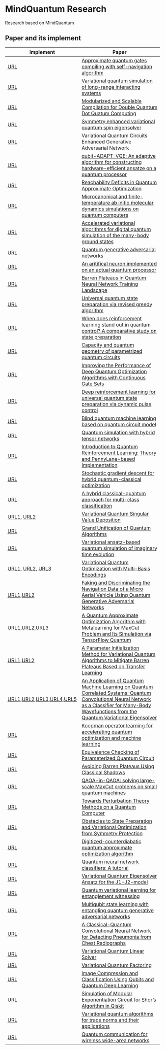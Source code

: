 # MindQuantum Research

Research based on MindQuantum

## Paper and its implement

| Implement                                                                                                                                                                                                                                                                                                                                                                                                                                                                                                                                 | Paper                                                                                                                                                                                                                                   |
| ----------------------------------------------------------------------------------------------------------------------------------------------------------------------------------------------------------------------------------------------------------------------------------------------------------------------------------------------------------------------------------------------------------------------------------------------------------------------------------------------------------------------------------------- | --------------------------------------------------------------------------------------------------------------------------------------------------------------------------------------------------------------------------------------- |
| [URL](https://gitee.com/mindspore/mindquantum/blob/research/paper_with_code/approximate_quantum_gates_compilation_with_self_navigation_algorithm/GC_via_SN_algorithm.ipynb)                                                                                                                                                                                                                                                                                                                                                               | [Approximate quantum gates compiling with self-navigation algorithm](https://arxiv.org/abs/2204.02555)                                                                                                                                  |
| [URL](https://gitee.com/mindspore/mindquantum/tree/research/paper_with_code/long_range_vqe)                                                                                                                                                                                                                                                                                                                                                                                                                                               | [Variational quantum simulation of long-range interacting systems](https://arxiv.org/abs/2203.14281)                                                                                                                                    |
| [URL](https://gitee.com/mindspore/mindquantum/tree/research/paper_with_code/modularized_and_scalable_compilation_for_double_quantum_dot_quatum_computing)                                                                                                                                                                                                                                                                                                                                                                                 | [Modularized and Scalable Compilation for Double Quantum Dot Quatum Computing](https://arxiv.org/abs/2211.05300)                                                                                                                        |
| [URL](https://gitee.com/mindspore/mindquantum/tree/research/paper_with_code/symmetry_enhanced_variational_quantum_spin_eigensolver)                                                                                                                                                                                                                                                                                                                                                                                                       | [Symmetry enhanced variational quantum spin eigensolver](https://arxiv.org/abs/2203.02444)                                                                                                                                              |
| [URL](https://gitee.com/mindspore/mindquantum/tree/research/paper_with_code/variational_quantum_circuits_enhanced_generative_adversarial_network)                                                                                                                                                                                                                                                                                                                                                                                         | Variational Quantum Circuits Enhanced Generative Adversarial Network                                                                                                                                                                    |
| [URL](https://gitee.com/mindspore/mindquantum/tree/research/paper_recurrence/2021/02_hw86909202)                                                                                                                                                                                                                                                                                                                                                                                                                                          | [qubit-ADAPT-VQE: An adaptive algorithm for constructing hardware-efficient ansatze on a quantum processor](https://arxiv.org/abs/1911.10205)                                                                                           |
| [URL](https://gitee.com/mindspore/mindquantum/tree/research/paper_recurrence/2021/04_Magi)                                                                                                                                                                                                                                                                                                                                                                                                                                                | [Reachability Deficits in Quantum Approximate Optimization](https://arxiv.org/abs/1906.11259)                                                                                                                                           |
| [URL](https://gitee.com/mindspore/mindquantum/tree/research/paper_recurrence/2021/05_hw_008615959957849_01)                                                                                                                                                                                                                                                                                                                                                                                                                               | [Microcanonical and finite-temperature ab initio molecular dynamics simulations on quantum computers](https://arxiv.org/abs/2008.08144v1)                                                                                               |
| [URL](https://gitee.com/mindspore/mindquantum/tree/research/paper_recurrence/2021/06_hw08624896)                                                                                                                                                                                                                                                                                                                                                                                                                                          | [Accelerated variational algorithms for digital quantum simulation of the many-body ground states](https://arxiv.org/abs/2006.09415)                                                                                                    |
| [URL](https://gitee.com/mindspore/mindquantum/tree/research/paper_recurrence/2021/09_big91987)                                                                                                                                                                                                                                                                                                                                                                                                                                            | [Quantum generative adversarial networks](https://arxiv.org/abs/1804.08641)                                                                                                                                                             |
| [URL](https://gitee.com/mindspore/mindquantum/blob/research/paper_recurrence/2021/10_Mr_Tang754/main.ipynb)                                                                                                                                                                                                                                                                                                                                                                                                                               | [An aritifical neuron implemented on an actual quantum processor](https://arxiv.org/abs/1811.02266)                                                                                                                                     |
| [URL](https://gitee.com/mindspore/mindquantum/blob/research/paper_recurrence/2021/12_hid_b4uryzmyfxuzzn1/main.ipynb)                                                                                                                                                                                                                                                                                                                                                                                                                      | [Barren Plateaus in Quantum Neural Network Training Landscape](https://www.nature.com/articles/s41467-018-07090-4)                                                                                                                      |
| [URL](https://gitee.com/mindspore/mindquantum/blob/research/paper_recurrence/2021/13_waikikilck/main.ipynb)                                                                                                                                                                                                                                                                                                                                                                                                                               | [Universal quantum state preparation via revised greedy algorithm](https://arxiv.org/pdf/2108.03351.pdf)                                                                                                                                |
| [URL](https://gitee.com/mindspore/mindquantum/blob/research/paper_recurrence/2021/15_firing_feather/main.ipynb)                                                                                                                                                                                                                                                                                                                                                                                                                           | [When does reinforcement learning stand out in quantum control? A comparative study on state preparation](https://arxiv.org/abs/1902.02157)                                                                                             |
| [URL](https://gitee.com/mindspore/mindquantum/blob/research/paper_recurrence/2021/19_Rebecca/main.ipynb)                                                                                                                                                                                                                                                                                                                                                                                                                                  | [Capacity and quantum geometry of parametrized quantum circuits](https://arxiv.org/abs/2102.01659)                                                                                                                                      |
| [URL](https://gitee.com/mindspore/mindquantum/blob/research/paper_recurrence/2021/20_faketrue/main.ipynb)                                                                                                                                                                                                                                                                                                                                                                                                                                 | [Improving the Performance of Deep Quantum Optimization Algorithms with Continuous Gate Sets](https://arxiv.org/abs/2005.05275)                                                                                                         |
| [URL](https://gitee.com/mindspore/mindquantum/blob/research/paper_recurrence/2021/21_waikikilick/main.ipynb)                                                                                                                                                                                                                                                                                                                                                                                                                              | [Deep reinforcement learning for universal quantum state preparation via dynamic pulse control](https://doi.org/10.1140/epjqt/s40507-021-00119-6)                                                                                       |
| [URL](https://gitee.com/mindspore/mindquantum/blob/research/paper_recurrence/2021/22_hw33393305/main.ipynb)                                                                                                                                                                                                                                                                                                                                                                                                                               | [Blind quantum machine learning based on quantum circuit model](https://link.springer.com/article/10.1007/s11128-021-03301-y)                                                                                                           |
| [URL](https://gitee.com/mindspore/mindquantum/blob/research/paper_recurrence/2021/24_hw_008613816232674_01/main.ipynb)                                                                                                                                                                                                                                                                                                                                                                                                                    | [Quantum simulation with hybrid tensor networks](https://arxiv.org/abs/2007.00958)                                                                                                                                                      |
| [URL](https://gitee.com/mindspore/mindquantum/blob/research/paper_recurrence/2021/28_hid_r3jndb66c0zbhr9/main.ipynb)                                                                                                                                                                                                                                                                                                                                                                                                                      | [Introduction to Quantum Reinforcement Learning: Theory and PennyLane-based Implementation](https://arxiv.org/abs/2108.06849)                                                                                                           |
| [URL](https://gitee.com/mindspore/mindquantum/tree/research/paper_recurrence/2021/30_hw_008613571866975_01)                                                                                                                                                                                                                                                                                                                                                                                                                               | [Stochastic gradient descent for hybrid quantum-classical optimization](https://arxiv.org/abs/1910.01155)                                                                                                                               |
| [URL](https://gitee.com/mindspore/mindquantum/blob/research/paper_recurrence/2021/35_Mr_Tang754/main.ipynb)                                                                                                                                                                                                                                                                                                                                                                                                                               | [A hybrid classical-quantum approach for multi-class classification](https://link.springer.com/article/10.1007/s11128-021-03029-9)                                                                                                      |
| [URL1](https://gitee.com/mindspore/mindquantum/blob/research/paper_recurrence/2021/38_lolo1222/main.ipynb), [URL2](https://gitee.com/mindspore/mindquantum/tree/research/paper_recurrence/2023/53_your_lili)                                                                                                                                                                                                                                                                                                                              | [Variational Quantum Singular Value Deposition](https://arxiv.org/abs/2006.02336)                                                                                                                                                       |
| [URL](https://gitee.com/mindspore/mindquantum/blob/research/paper_recurrence/2021/48_kyrrego/main.ipynb)                                                                                                                                                                                                                                                                                                                                                                                                                                  | [Grand Unification of Quantum Algorithms](https://arxiv.org/abs/2105.02859)                                                                                                                                                             |
| [URL](https://gitee.com/mindspore/mindquantum/blob/research/paper_recurrence/2021/50_hw_008613816232674_01/main.ipynb)                                                                                                                                                                                                                                                                                                                                                                                                                    | [Variational ansatz-based quantum simulation of imaginary time evolution](https://www.nature.com/articles/s41534-019-0187-2)                                                                                                            |
| [URL1](https://gitee.com/mindspore/mindquantum/tree/research/paper_recurrence/2022/11_hw58695368), [URL2](https://gitee.com/mindspore/mindquantum/tree/research/paper_recurrence/2022/11_richybai), [URL3](https://gitee.com/mindspore/mindquantum/blob/research/paper_recurrence/2022/11_xhliang05/readme.ipynb)                                                                                                                                                                                                                         | [Variational Quantum Optimization with Multi-Basis Encodings](https://arxiv.org/abs/2106.13304)                                                                                                                                         |
| [URL1](https://gitee.com/mindspore/mindquantum/blob/research/paper_recurrence/2022/12_chzh32/readme.ipynb),[URL2](https://gitee.com/mindspore/mindquantum/tree/research/paper_recurrence/2022/12_richybai)                                                                                                                                                                                                                                                                                                                                | [Faking and Discriminating the Navigation Data of a Micro Aerial Vehicle Using Quantum Generative Adversarial Networks](https://arxiv.org/abs/1907.03038v3)                                                                             |
| [URL1](https://gitee.com/mindspore/mindquantum/blob/research/paper_recurrence/2022/13_arapat/readme.ipynb),[URL2](https://gitee.com/mindspore/mindquantum/tree/research/paper_recurrence/2022/13_richybai),[URL3](https://gitee.com/mindspore/mindquantum/blob/research/paper_recurrence/2022/13_xianhe_hw_008617620895776_01/MetaQAOA-MaxCut%E6%A8%A1%E5%9E%8B%E8%87%AA%E9%AA%8C%E6%8A%A5%E5%91%8A.md)                                                                                                                                   | [A Quantum Approximate Optimization Algorithm with Metalearning for MaxCut Problem and Its Simulation via TensorFlow Quantum](https://www.hindawi.com/journals/mpe/2021/6655455/)                                                       |
| [URL1](https://gitee.com/mindspore/mindquantum/tree/research/paper_recurrence/2022/14_richybai),[URL2](https://gitee.com/mindspore/mindquantum/blob/research/paper_recurrence/2022/14_waikikilick/readme.ipynb)                                                                                                                                                                                                                                                                                                                           | [A Parameter Initialization Method for Variational Quantum Algorithms to Mitigate Barren Plateaus Based on Transfer Learning](https://arxiv.org/abs/2112.10952v1)                                                                       |
| [URL1](https://gitee.com/mindspore/mindquantum/tree/research/paper_recurrence/2022/15_durga),[URL2](https://gitee.com/mindspore/mindquantum/tree/research/paper_recurrence/2022/15_hw58695368),[URL3](https://gitee.com/mindspore/mindquantum/blob/research/paper_recurrence/2022/15_hw_008617852167951_01/readme.ipynb),[URL4](https://gitee.com/mindspore/mindquantum/blob/research/paper_recurrence/2022/15_miaomiaomiao/readme.ipynb),[URL5](https://gitee.com/mindspore/mindquantum/tree/research/paper_recurrence/2022/15_richybai) | [An Application of Quantum Machine Learning on Quantum Correlated Systems: Quantum Convolutional Neural Network as a Classifier for Many-Body Wavefunctions from the Quantum Variational Eigensolver](https://arxiv.org/abs/2111.05076) |
| [URL](https://gitee.com/mindspore/mindquantum/tree/research/paper_recurrence/2023/01_whisky98)                                                                                                                                                                                                                                                                                                                                                                                                                                            | [Koopman operator learning for accelerating quantum optimization and machine learning](https://arxiv.org/abs/2211.01365)                                                                                                                |
| [URL](https://gitee.com/mindspore/mindquantum/tree/research/paper_recurrence/2023/03_faketrue)                                                                                                                                                                                                                                                                                                                                                                                                                                            | [Equivalence Checking of Parameterized Quantum Circuit](https://arxiv.org/abs/2210.12166)                                                                                                                                               |
| [URL](https://gitee.com/mindspore/mindquantum/tree/research/paper_recurrence/2023/05_hid_b4uryzmyfxuzzn1)                                                                                                                                                                                                                                                                                                                                                                                                                                 | [Avoiding Barren Plateaus Using Classical Shadows](https://journals.aps.org/prxquantum/abstract/10.1103/PRXQuantum.3.020365)                                                                                                            |
| [URL](https://gitee.com/mindspore/mindquantum/blob/research/paper_recurrence/2023/07_waikikilick/readme.ipynb)                                                                                                                                                                                                                                                                                                                                                                                                                            | [QAOA-in-QAOA: solving large-scale MaxCut problems on small quantum machines](https://arxiv.org/abs/2205.11762)                                                                                                                         |
| [URL](https://gitee.com/mindspore/mindquantum/tree/research/paper_recurrence/2023/17_hw_008615201439470/17_hw_008615201439470)                                                                                                                                                                                                                                                                                                                                                                                                            | [Towards Perturbation Theory Methods on a Quantum Computer](https://arxiv.org/abs/2206.14955)                                                                                                                                           |
| [URL](https://gitee.com/mindspore/mindquantum/blob/research/paper_recurrence/2023/18_hw58695368/main.ipynb)                                                                                                                                                                                                                                                                                                                                                                                                                               | [Obstacles to State Preparation and Variational Optimization from Symmetry Protection](https://arxiv.org/abs/1910.08980)                                                                                                                |
| [URL](https://gitee.com/mindspore/mindquantum/blob/research/paper_recurrence/2023/19_Mr_Tang754/main.ipynb)                                                                                                                                                                                                                                                                                                                                                                                                                               | [Digitized-counterdiabatic quantum approximate optimization algorithm](https://arxiv.org/abs/2107.02789)                                                                                                                                |
| [URL](https://gitee.com/mindspore/mindquantum/blob/research/paper_recurrence/2023/21_yjshun/main.ipynb)                                                                                                                                                                                                                                                                                                                                                                                                                                   | [Quantum neural network classifiers: A tutorial](https://scipost.org/SciPostPhysLectNotes.61)                                                                                                                                           |
| [URL](https://gitee.com/mindspore/mindquantum/blob/research/paper_recurrence/2023/22_waikikilick/readme.ipynb#https://gitee.com/link?target=https%3A%2F%2Farxiv.org%2Fabs%2F2205.11198)                                                                                                                                                                                                                                                                                                                                                   | [Variational Quantum Eigensolver Ansatz for the J1-J2-model](https://arxiv.org/abs/2205.11198)                                                                                                                                          |
| [URL](https://gitee.com/mindspore/mindquantum/tree/research/paper_recurrence/2023/23_your_lili)                                                                                                                                                                                                                                                                                                                                                                                                                                           | [Quantum variational learning for entanglement witnessing](https://arxiv.org/abs/2205.10429)                                                                                                                                            |
| [URL](https://gitee.com/mindspore/mindquantum/blob/research/paper_recurrence/2023/24_chzh32/readme.ipynb)                                                                                                                                                                                                                                                                                                                                                                                                                                 | [Multiqubit state learning with entangling quantum generative adversarial networks](https://journals.aps.org/pra/abstract/10.1103/PhysRevA.106.032429)                                                                                  |
| [URL](https://gitee.com/mindspore/mindquantum/tree/research/paper_recurrence/2023/30_jiawang_yu)                                                                                                                                                                                                                                                                                                                                                                                                                                          | [A Classical-Quantum Convolutional Neural Network for Detecting Pneumonia from Chest Radiographs](https://arxiv.org/abs/2202.10452)                                                                                                     |
| [URL](https://gitee.com/mindspore/mindquantum/blob/research/paper_recurrence/2023/38_jiawang_yu/main.ipynb)                                                                                                                                                                                                                                                                                                                                                                                                                               | [Variational Quantum Linear Solver](https://arxiv.org/abs/1909.05820)                                                                                                                                                                   |
| [URL](https://gitee.com/mindspore/mindquantum/tree/research/paper_recurrence/2023/40_hw58695368)                                                                                                                                                                                                                                                                                                                                                                                                                                          | [Variational Quantum Factoring](https://arxiv.org/abs/1808.08927)                                                                                                                                                                       |
| [URL](https://gitee.com/mindspore/mindquantum/tree/research/paper_recurrence/2023/47_richybai)                                                                                                                                                                                                                                                                                                                                                                                                                                            | [Image Compression and Classification Using Qubits and Quantum Deep Learning](https://arxiv.org/abs/2110.05476)                                                                                                                         |
| [URL](https://gitee.com/mindspore/mindquantum/tree/research/paper_recurrence/2023/51_your_lili)                                                                                                                                                                                                                                                                                                                                                                                                                                           | [Simulation of Modular Exponentiation Circuit for Shor’s Algorithm in Qiskit](https://ieeexplore.ieee.org/document/9310794)                                                                                                             |
| [URL](https://gitee.com/mindspore/mindquantum/blob/research/paper_recurrence/2023/54_hid_tk1zaoo2lfzd3jw/main.ipynb)                                                                                                                                                                                                                                                                                                                                                                                                                      | [Variational quantum algorithms for trace norms and their applications](https://arxiv.org/abs/2012.05768)                                                                                                                               |
| [URL](https://gitee.com/mindspore/mindquantum/tree/research/paper_recurrence/2023/64_your_lili)                                                                                                                                                                                                                                                                                                                                                                                                                                           | [Quantum communication for wireless wide-area networks](https://ieeexplore.ieee.org/document/1461505)                                                                                                                                   |
